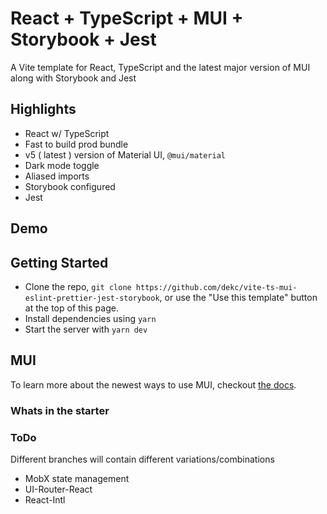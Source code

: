 # React + TypeScript + MUI + Storybook + Jest

A Vite template for React, TypeScript and the latest major version of MUI along with Storybook and Jest

## Highlights

- React w/ TypeScript
- Fast to build prod bundle
- v5 ( latest ) version of Material UI, `@mui/material`
- Dark mode toggle
- Aliased imports
- Storybook configured
- Jest

## Demo

## Getting Started

- Clone the repo, `git clone https://github.com/dekc/vite-ts-mui-eslint-prettier-jest-storybook`, or use the "Use this template" button at the top of this page.
- Install dependencies using `yarn`
- Start the server with `yarn dev`

## MUI

To learn more about the newest ways to use MUI, checkout [the docs](https://mui.com/getting-started/usage/).

### Whats in the starter

### ToDo

Different branches will contain different variations/combinations

- MobX state management
- UI-Router-React
- React-Intl
